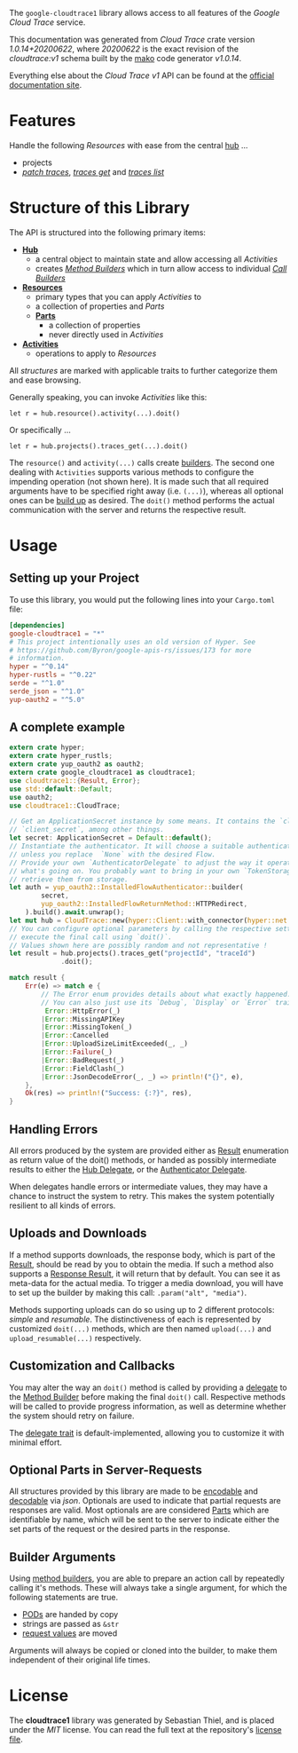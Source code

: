 <!---
DO NOT EDIT !
This file was generated automatically from 'src/mako/api/README.md.mako'
DO NOT EDIT !
-->
The `google-cloudtrace1` library allows access to all features of the *Google Cloud Trace* service.

This documentation was generated from *Cloud Trace* crate version *1.0.14+20200622*, where *20200622* is the exact revision of the *cloudtrace:v1* schema built by the [mako](http://www.makotemplates.org/) code generator *v1.0.14*.

Everything else about the *Cloud Trace* *v1* API can be found at the
[official documentation site](https://cloud.google.com/trace).
# Features

Handle the following *Resources* with ease from the central [hub](https://docs.rs/google-cloudtrace1/1.0.14+20200622/google_cloudtrace1/CloudTrace) ... 

* projects
 * [*patch traces*](https://docs.rs/google-cloudtrace1/1.0.14+20200622/google_cloudtrace1/api::ProjectPatchTraceCall), [*traces get*](https://docs.rs/google-cloudtrace1/1.0.14+20200622/google_cloudtrace1/api::ProjectTraceGetCall) and [*traces list*](https://docs.rs/google-cloudtrace1/1.0.14+20200622/google_cloudtrace1/api::ProjectTraceListCall)




# Structure of this Library

The API is structured into the following primary items:

* **[Hub](https://docs.rs/google-cloudtrace1/1.0.14+20200622/google_cloudtrace1/CloudTrace)**
    * a central object to maintain state and allow accessing all *Activities*
    * creates [*Method Builders*](https://docs.rs/google-cloudtrace1/1.0.14+20200622/google_cloudtrace1/client::MethodsBuilder) which in turn
      allow access to individual [*Call Builders*](https://docs.rs/google-cloudtrace1/1.0.14+20200622/google_cloudtrace1/client::CallBuilder)
* **[Resources](https://docs.rs/google-cloudtrace1/1.0.14+20200622/google_cloudtrace1/client::Resource)**
    * primary types that you can apply *Activities* to
    * a collection of properties and *Parts*
    * **[Parts](https://docs.rs/google-cloudtrace1/1.0.14+20200622/google_cloudtrace1/client::Part)**
        * a collection of properties
        * never directly used in *Activities*
* **[Activities](https://docs.rs/google-cloudtrace1/1.0.14+20200622/google_cloudtrace1/client::CallBuilder)**
    * operations to apply to *Resources*

All *structures* are marked with applicable traits to further categorize them and ease browsing.

Generally speaking, you can invoke *Activities* like this:

```Rust,ignore
let r = hub.resource().activity(...).doit()
```

Or specifically ...

```ignore
let r = hub.projects().traces_get(...).doit()
```

The `resource()` and `activity(...)` calls create [builders][builder-pattern]. The second one dealing with `Activities` 
supports various methods to configure the impending operation (not shown here). It is made such that all required arguments have to be 
specified right away (i.e. `(...)`), whereas all optional ones can be [build up][builder-pattern] as desired.
The `doit()` method performs the actual communication with the server and returns the respective result.

# Usage

## Setting up your Project

To use this library, you would put the following lines into your `Cargo.toml` file:

```toml
[dependencies]
google-cloudtrace1 = "*"
# This project intentionally uses an old version of Hyper. See
# https://github.com/Byron/google-apis-rs/issues/173 for more
# information.
hyper = "^0.14"
hyper-rustls = "^0.22"
serde = "^1.0"
serde_json = "^1.0"
yup-oauth2 = "^5.0"
```

## A complete example

```Rust
extern crate hyper;
extern crate hyper_rustls;
extern crate yup_oauth2 as oauth2;
extern crate google_cloudtrace1 as cloudtrace1;
use cloudtrace1::{Result, Error};
use std::default::Default;
use oauth2;
use cloudtrace1::CloudTrace;

// Get an ApplicationSecret instance by some means. It contains the `client_id` and 
// `client_secret`, among other things.
let secret: ApplicationSecret = Default::default();
// Instantiate the authenticator. It will choose a suitable authentication flow for you, 
// unless you replace  `None` with the desired Flow.
// Provide your own `AuthenticatorDelegate` to adjust the way it operates and get feedback about 
// what's going on. You probably want to bring in your own `TokenStorage` to persist tokens and
// retrieve them from storage.
let auth = yup_oauth2::InstalledFlowAuthenticator::builder(
        secret,
        yup_oauth2::InstalledFlowReturnMethod::HTTPRedirect,
    ).build().await.unwrap();
let mut hub = CloudTrace::new(hyper::Client::with_connector(hyper::net::HttpsConnector::new(hyper_rustls::TlsClient::new())), auth);
// You can configure optional parameters by calling the respective setters at will, and
// execute the final call using `doit()`.
// Values shown here are possibly random and not representative !
let result = hub.projects().traces_get("projectId", "traceId")
             .doit();

match result {
    Err(e) => match e {
        // The Error enum provides details about what exactly happened.
        // You can also just use its `Debug`, `Display` or `Error` traits
         Error::HttpError(_)
        |Error::MissingAPIKey
        |Error::MissingToken(_)
        |Error::Cancelled
        |Error::UploadSizeLimitExceeded(_, _)
        |Error::Failure(_)
        |Error::BadRequest(_)
        |Error::FieldClash(_)
        |Error::JsonDecodeError(_, _) => println!("{}", e),
    },
    Ok(res) => println!("Success: {:?}", res),
}

```
## Handling Errors

All errors produced by the system are provided either as [Result](https://docs.rs/google-cloudtrace1/1.0.14+20200622/google_cloudtrace1/client::Result) enumeration as return value of
the doit() methods, or handed as possibly intermediate results to either the 
[Hub Delegate](https://docs.rs/google-cloudtrace1/1.0.14+20200622/google_cloudtrace1/client::Delegate), or the [Authenticator Delegate](https://docs.rs/yup-oauth2/*/yup_oauth2/trait.AuthenticatorDelegate.html).

When delegates handle errors or intermediate values, they may have a chance to instruct the system to retry. This 
makes the system potentially resilient to all kinds of errors.

## Uploads and Downloads
If a method supports downloads, the response body, which is part of the [Result](https://docs.rs/google-cloudtrace1/1.0.14+20200622/google_cloudtrace1/client::Result), should be
read by you to obtain the media.
If such a method also supports a [Response Result](https://docs.rs/google-cloudtrace1/1.0.14+20200622/google_cloudtrace1/client::ResponseResult), it will return that by default.
You can see it as meta-data for the actual media. To trigger a media download, you will have to set up the builder by making
this call: `.param("alt", "media")`.

Methods supporting uploads can do so using up to 2 different protocols: 
*simple* and *resumable*. The distinctiveness of each is represented by customized 
`doit(...)` methods, which are then named `upload(...)` and `upload_resumable(...)` respectively.

## Customization and Callbacks

You may alter the way an `doit()` method is called by providing a [delegate](https://docs.rs/google-cloudtrace1/1.0.14+20200622/google_cloudtrace1/client::Delegate) to the 
[Method Builder](https://docs.rs/google-cloudtrace1/1.0.14+20200622/google_cloudtrace1/client::CallBuilder) before making the final `doit()` call. 
Respective methods will be called to provide progress information, as well as determine whether the system should 
retry on failure.

The [delegate trait](https://docs.rs/google-cloudtrace1/1.0.14+20200622/google_cloudtrace1/client::Delegate) is default-implemented, allowing you to customize it with minimal effort.

## Optional Parts in Server-Requests

All structures provided by this library are made to be [encodable](https://docs.rs/google-cloudtrace1/1.0.14+20200622/google_cloudtrace1/client::RequestValue) and 
[decodable](https://docs.rs/google-cloudtrace1/1.0.14+20200622/google_cloudtrace1/client::ResponseResult) via *json*. Optionals are used to indicate that partial requests are responses 
are valid.
Most optionals are are considered [Parts](https://docs.rs/google-cloudtrace1/1.0.14+20200622/google_cloudtrace1/client::Part) which are identifiable by name, which will be sent to 
the server to indicate either the set parts of the request or the desired parts in the response.

## Builder Arguments

Using [method builders](https://docs.rs/google-cloudtrace1/1.0.14+20200622/google_cloudtrace1/client::CallBuilder), you are able to prepare an action call by repeatedly calling it's methods.
These will always take a single argument, for which the following statements are true.

* [PODs][wiki-pod] are handed by copy
* strings are passed as `&str`
* [request values](https://docs.rs/google-cloudtrace1/1.0.14+20200622/google_cloudtrace1/client::RequestValue) are moved

Arguments will always be copied or cloned into the builder, to make them independent of their original life times.

[wiki-pod]: http://en.wikipedia.org/wiki/Plain_old_data_structure
[builder-pattern]: http://en.wikipedia.org/wiki/Builder_pattern
[google-go-api]: https://github.com/google/google-api-go-client

# License
The **cloudtrace1** library was generated by Sebastian Thiel, and is placed 
under the *MIT* license.
You can read the full text at the repository's [license file][repo-license].

[repo-license]: https://github.com/Byron/google-apis-rsblob/master/LICENSE.md
